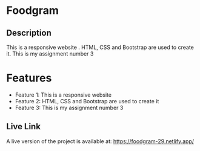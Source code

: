 # Foodgram

## Description

This is a responsive website . HTML, CSS and Bootstrap are used to create it. This is my assignment number 3

# Features
- Feature 1: This is a responsive website
- Feature 2: HTML, CSS and Bootstrap are used to create it
- Feature 3: This is my assignment number 3

## Live Link

A live version of the project is available at: https://foodgram-29.netlify.app/
